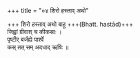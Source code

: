+++
title = "०४ शिरो हस्ताव् अथो"

+++
शिरो हस्ताव् अथो बाहू +++(Bhatt. hastād)+++  
जिह्वां ग्रीवाश् च कीकसाः ।  
पृष्टीर् बर्जह्ये पार्श्वे  
कस् तत् सम् अदधाद् ऋषिः ॥